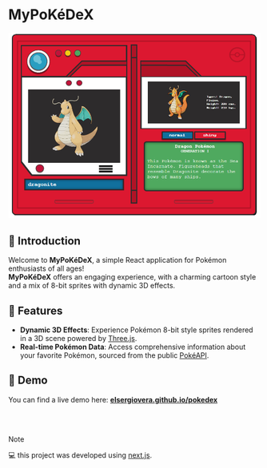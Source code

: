 # MyPoKéDeX

![MyPoKéDeX Screenshot](/public/ss.png)

## :closed_book: Introduction

Welcome to **MyPoKéDeX**, a simple React application for Pokémon enthusiasts of all ages!<br>
**MyPoKéDeX** offers an engaging experience, with a charming cartoon style and a mix of 8-bit sprites with dynamic 3D effects.

## :rocket: Features
- **Dynamic 3D Effects**: Experience Pokémon 8-bit style sprites rendered in a 3D scene powered by [Three.js](https://threejs.org).
- **Real-time Pokémon Data**: Access comprehensive information about your favorite Pokémon, sourced from the public [PokéAPI](https://pokeapi.co).

## :red_circle: Demo
You can find a live demo here: **[elsergiovera.github.io/pokedex](https://elsergiovera.github.io/pokedex)**

<br>
<br>

> [!NOTE]
>  :computer: this project was developed using [next.js](https://nextjs.org/).